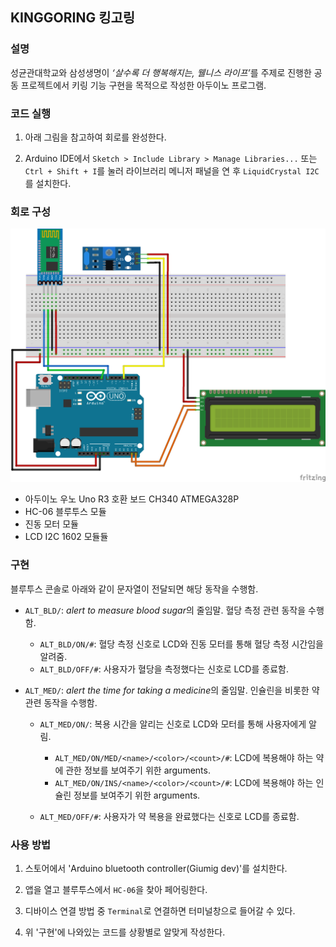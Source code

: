 ## KINGGORING 킹고링

### 설명

성균관대학교와 삼성생명이 <i>‘살수록 더 행복해지는, 웰니스 라이프’</i>를 주제로 진행한 공동 프로젝트에서 키링 기능 구현을 목적으로 작성한 아두이노 프로그램.

### 코드 실행

1. 아래 그림을 참고하여 회로를 완성한다.

2. Arduino IDE에서 `Sketch > Include Library > Manage Libraries...` 또는 `Ctrl + Shift + I`를 눌러 라이브러리 메니저 패널을 연 후 `LiquidCrystal I2C`를 설치한다.

### 회로 구성

<img src="./public/design.png"/>

- 아두이노 우노 Uno R3 호환 보드 CH340 ATMEGA328P
- HC-06 블루투스 모듈
- 진동 모터 모듈
- LCD I2C 1602 모듈듈

### 구현

블루투스 콘솔로 아래와 같이 문자열이 전달되면 해당 동작을 수행함.

- `ALT_BLD/`: <i>alert to measure blood sugar</i>의 줄임말. 혈당 측정 관련 동작을 수행함.

  - `ALT_BLD/ON/#`: 혈당 측정 신호로 LCD와 진동 모터를 통해 혈당 측정 시간임을 알려줌.
  - `ALT_BLD/OFF/#`: 사용자가 혈당을 측정했다는 신호로 LCD를 종료함.

- `ALT_MED/`: <i>alert the time for taking a medicine</i>의 줄임말. 인슐린을 비롯한 약 관련 동작을 수행함.

  - `ALT_MED/ON/`: 복용 시간을 알리는 신호로 LCD와 모터를 통해 사용자에게 알림.

    - `ALT_MED/ON/MED/<name>/<color>/<count>/#`: LCD에 복용해야 하는 약에 관한 정보를 보여주기 위한 arguments.
    - `ALT_MED/ON/INS/<name>/<color>/<count>/#`: LCD에 복용해야 하는 인슐린 정보를 보여주기 위한 arguments.

  - `ALT_MED/OFF/#`: 사용자가 약 복용을 완료했다는 신호로 LCD를 종료함.

### 사용 방법

1. 스토어에서 'Arduino bluetooth controller(Giumig dev)'를 설치한다.

2. 앱을 열고 블루투스에서 `HC-06`을 찾아 페어링한다.

3. 디바이스 연결 방법 중 `Terminal`로 연결하면 터미널창으로 들어갈 수 있다.

4. 위 '구현'에 나와있는 코드를 상황별로 알맞게 작성한다.
